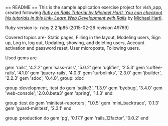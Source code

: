 == README ==
This is the sample application exercise project for vish_app, created following
[*Ruby on Rails Tutorial by Michael Hartl. You can checkout his tutorials in this link-
Learn Web Development with Rails*](http://www.railstutorial.org/)
by [Michael Hartl](http://www.michaelhartl.com/).

Ruby version is-
ruby 2.2.1p85 (2015-02-26 revision 49769)

Covered topics are- Static pages, Filling in the layout, Modeling users, 
Sign up, Log in, log out, Updating, showing, and deleting users, 
Account activation and password reset, User microposts, Following users.

Used gems are-

gem 'rails',        '4.2.2'
gem 'sass-rails',   '5.0.2'
gem 'uglifier',     '2.5.3'
gem 'coffee-rails', '4.1.0'
gem 'jquery-rails', '4.0.3'
gem 'turbolinks',   '2.3.0'
gem 'jbuilder',     '2.2.3'
gem 'sdoc',         '0.4.0', group: :doc

group :development, :test do
  gem 'sqlite3',     '1.3.9'
  gem 'byebug',      '3.4.0'
  gem 'web-console', '2.0.0.beta3'
  gem 'spring',      '1.1.3'
end

group :test do
  gem 'minitest-reporters', '1.0.5'
  gem 'mini_backtrace',     '0.1.3'
  gem 'guard-minitest',     '2.3.1'
end

group :production do
  gem 'pg',             '0.17.1'
  gem 'rails_12factor', '0.0.2'
end
